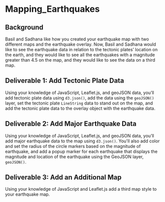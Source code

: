 # Mapping_Earthquakes

## Background

Basil and Sadhana like how you created your earthquake map with two different maps and the earthquake overlay. Now, Basil and Sadhana would like to see the earthquake data in relation to the tectonic plates’ location on the earth, and they would like to see all the earthquakes with a magnitude greater than 4.5 on the map, and they would like to see the data on a third map.

## Deliverable 1: Add Tectonic Plate Data

Using your knowledge of JavaScript, Leaflet.js, and geoJSON data, you’ll add tectonic plate data using `d3.json()`, add the data using the `geoJSON()` layer, set the tectonic plate `LineString` data to stand out on the map, and add the tectonic plate data to the overlay object with the earthquake data.

## Deliverable 2: Add Major Earthquake Data

Using your knowledge of JavaScript, Leaflet.js, and geoJSON data, you’ll add major earthquake data to the map using `d3.json()`. You'll also add color and set the radius of the circle markers based on the magnitude of earthquake, and add a popup marker for each earthquake that displays the magnitude and location of the earthquake using the GeoJSON layer, `geoJSON()`.

## Deliverable 3: Add an Additional Map

Using your knowledge of JavaScript and Leaflet.js add a third map style to your earthquake map.
